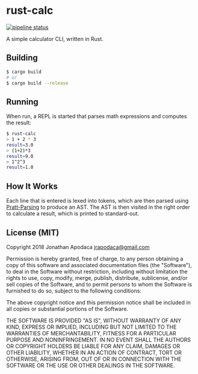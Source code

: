 # rust-calc

[![pipeline status](https://gitlab.com/jrop/rust-calc/badges/master/pipeline.svg)](https://gitlab.com/jrop/rust-calc/commits/master)

A simple calculator CLI, written in Rust.

## Building

```sh
$ cargo build
# or
$ cargo build --release
```

## Running

When run, a REPL is started that parses math expressions and computes the result:

```sh
$ rust-calc
> 1 + 2 * 3
result=3.0
> (1+2)*3
result=9.0
> 1^2^3
result=1.0
```

## How It Works

Each line that is entered is lexed into tokens, which are then parsed using [Pratt-Parsing](http://journal.stuffwithstuff.com/2011/03/19/pratt-parsers-expression-parsing-made-easy/) to produce an AST. The AST is then visited in the right order to calculate a result, which is printed to standard-out.

## License (MIT)

Copyright 2018 Jonathan Apodaca <jrapodaca@gmail.com>

Permission is hereby granted, free of charge, to any person obtaining a copy of this software and associated documentation files (the "Software"), to deal in the Software without restriction, including without limitation the rights to use, copy, modify, merge, publish, distribute, sublicense, and/or sell copies of the Software, and to permit persons to whom the Software is furnished to do so, subject to the following conditions:

The above copyright notice and this permission notice shall be included in all copies or substantial portions of the Software.

THE SOFTWARE IS PROVIDED "AS IS", WITHOUT WARRANTY OF ANY KIND, EXPRESS OR IMPLIED, INCLUDING BUT NOT LIMITED TO THE WARRANTIES OF MERCHANTABILITY, FITNESS FOR A PARTICULAR PURPOSE AND NONINFRINGEMENT. IN NO EVENT SHALL THE AUTHORS OR COPYRIGHT HOLDERS BE LIABLE FOR ANY CLAIM, DAMAGES OR OTHER LIABILITY, WHETHER IN AN ACTION OF CONTRACT, TORT OR OTHERWISE, ARISING FROM, OUT OF OR IN CONNECTION WITH THE SOFTWARE OR THE USE OR OTHER DEALINGS IN THE SOFTWARE.
